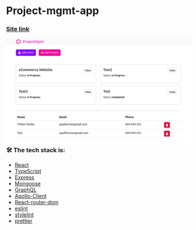 # Project-mgmt-app

### [Site link](https://precious-malasada-e9ce53.netlify.app/)

<kbd>
  <img align="right" alt="img" src="client/src/assets/project.png"  />
</kbd>

### 🛠 The tech stack is:

- [React](https://reactjs.org/)
- [TypeScript](https://www.typescriptlang.org/)
- [Express](https://expressjs.com/)
- [Mongoose](https://www.npmjs.com/package/mongoose)
- [GraphQL](https://www.npmjs.com/package/graphql)
- [Apollo-Client](https://www.npmjs.com/package/@apollo/client)
- [React-router-dom](https://reactrouter.com/docs/en/v6/getting-started/overview)
- [eslint](https://eslint.org/)
- [stylelint](https://stylelint.io/)
- [prettier](https://prettier.io/)
